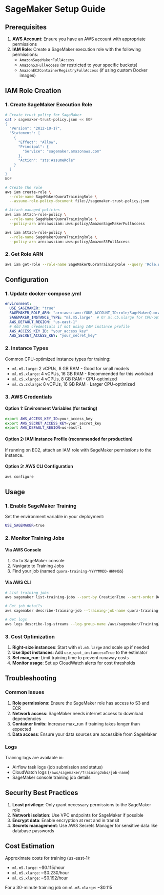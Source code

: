 # SageMaker Setup Guide

## Prerequisites

1. **AWS Account**: Ensure you have an AWS account with appropriate permissions
2. **IAM Role**: Create a SageMaker execution role with the following permissions:
   - `AmazonSageMakerFullAccess`
   - `AmazonS3FullAccess` (or restricted to your specific buckets)
   - `AmazonEC2ContainerRegistryFullAccess` (if using custom Docker images)

## IAM Role Creation

### 1. Create SageMaker Execution Role

```bash
# Create trust policy for SageMaker
cat > sagemaker-trust-policy.json << EOF
{
  "Version": "2012-10-17",
  "Statement": [
    {
      "Effect": "Allow",
      "Principal": {
        "Service": "sagemaker.amazonaws.com"
      },
      "Action": "sts:AssumeRole"
    }
  ]
}
EOF

# Create the role
aws iam create-role \
  --role-name SageMakerQuoraTrainingRole \
  --assume-role-policy-document file://sagemaker-trust-policy.json

# Attach managed policies
aws iam attach-role-policy \
  --role-name SageMakerQuoraTrainingRole \
  --policy-arn arn:aws:iam::aws:policy/AmazonSageMakerFullAccess

aws iam attach-role-policy \
  --role-name SageMakerQuoraTrainingRole \
  --policy-arn arn:aws:iam::aws:policy/AmazonS3FullAccess
```

### 2. Get Role ARN

```bash
aws iam get-role --role-name SageMakerQuoraTrainingRole --query 'Role.Arn' --output text
```

## Configuration

### 1. Update docker-compose.yml

```yaml
environment:
  USE_SAGEMAKER: "true"
  SAGEMAKER_ROLE_ARN: "arn:aws:iam::YOUR_ACCOUNT_ID:role/SageMakerQuoraTrainingRole"
  SAGEMAKER_INSTANCE_TYPE: "ml.m5.large"  # Or ml.c5.xlarge for CPU-optimized
  AWS_DEFAULT_REGION: "us-east-1"
  # Add AWS credentials if not using IAM instance profile
  AWS_ACCESS_KEY_ID: "your_access_key"
  AWS_SECRET_ACCESS_KEY: "your_secret_key"
```

### 2. Instance Types

Common CPU-optimized instance types for training:
- `ml.m5.large`: 2 vCPUs, 8 GB RAM - Good for small models
- `ml.m5.xlarge`: 4 vCPUs, 16 GB RAM - Recommended for this workload
- `ml.c5.xlarge`: 4 vCPUs, 8 GB RAM - CPU-optimized
- `ml.c5.2xlarge`: 8 vCPUs, 16 GB RAM - Larger CPU-optimized

### 3. AWS Credentials

#### Option 1: Environment Variables (for testing)
```bash
export AWS_ACCESS_KEY_ID=your_access_key
export AWS_SECRET_ACCESS_KEY=your_secret_key
export AWS_DEFAULT_REGION=us-east-1
```

#### Option 2: IAM Instance Profile (recommended for production)
If running on EC2, attach an IAM role with SageMaker permissions to the instance.

#### Option 3: AWS CLI Configuration
```bash
aws configure
```

## Usage

### 1. Enable SageMaker Training

Set the environment variable in your deployment:
```bash
USE_SAGEMAKER=true
```

### 2. Monitor Training Jobs

#### Via AWS Console
1. Go to SageMaker console
2. Navigate to Training Jobs
3. Find your job (named `quora-training-YYYYMMDD-HHMMSS`)

#### Via AWS CLI
```bash
# List training jobs
aws sagemaker list-training-jobs --sort-by CreationTime --sort-order Descending

# Get job details
aws sagemaker describe-training-job --training-job-name quora-training-YYYYMMDD-HHMMSS

# Get logs
aws logs describe-log-streams --log-group-name /aws/sagemaker/TrainingJobs/quora-training-YYYYMMDD-HHMMSS
```

### 3. Cost Optimization

1. **Right-size instances**: Start with `ml.m5.large` and scale up if needed
2. **Use Spot instances**: Add `use_spot_instances=True` to the estimator
3. **Set max_run**: Limit training time to prevent runaway costs
4. **Monitor usage**: Set up CloudWatch alerts for cost thresholds

## Troubleshooting

### Common Issues

1. **Role permissions**: Ensure the SageMaker role has access to S3 and ECR
2. **Network access**: SageMaker needs internet access to download dependencies
3. **Container limits**: Increase max_run if training takes longer than expected
4. **Data access**: Ensure your data sources are accessible from SageMaker

### Logs

Training logs are available in:
- Airflow task logs (job submission and status)
- CloudWatch logs (`/aws/sagemaker/TrainingJobs/job-name`)
- SageMaker console training job details

## Security Best Practices

1. **Least privilege**: Only grant necessary permissions to the SageMaker role
2. **Network isolation**: Use VPC endpoints for SageMaker if possible
3. **Encrypt data**: Enable encryption at rest and in transit
4. **Secrets management**: Use AWS Secrets Manager for sensitive data like database passwords

## Cost Estimation

Approximate costs for training (us-east-1):
- `ml.m5.large`: ~$0.115/hour
- `ml.m5.xlarge`: ~$0.230/hour
- `ml.c5.xlarge`: ~$0.192/hour

For a 30-minute training job on `ml.m5.xlarge`: ~$0.115